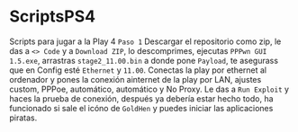 # ScriptsPS4
Scripts para jugar a la Play 4
``Paso 1``
Descargar el repositorio como zip, le das a ``<> Code`` y a ``Download ZIP``, lo descomprimes, ejecutas ``PPPwn GUI 1.5.exe``, arrastras ``stage2_11.00.bin`` a donde pone ``Payload``, te asegurass que en Config esté ``Ethernet`` y ``11.00``. Conectas la play por ethernet al ordenador y pones la conexión  ainternet de la play por LAN, ajustes custom, PPPoe, automático, automático y No Proxy. Le das a ``Run Exploit`` y haces la prueba de conexión, después ya debería estar hecho todo, ha funcionado si sale el icóno de ``GoldHen`` y puedes iniciar las aplicaciones piratas.
